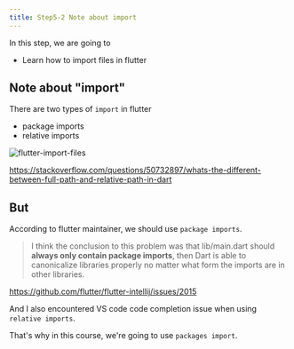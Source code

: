 ```yaml
---
title: Step5-2 Note about import
---
```


In this step, we are going to

- Learn how to import files in flutter

## Note about **"import"**
There are two types of `import` in flutter
- package imports
- relative imports

![flutter-import-files](https://coderhackers-1304676641.cos.ap-tokyo.myqcloud.com/docs/img/2020-04-17-05-34-02.png)


https://stackoverflow.com/questions/50732897/whats-the-different-between-full-path-and-relative-path-in-dart

## But
According to flutter maintainer, we should use `package imports`.


> I think the conclusion to this problem was that lib/main.dart should **always only contain package imports**, then Dart is able to canonicalize libraries properly no matter what form the imports are in other libraries.

https://github.com/flutter/flutter-intellij/issues/2015

And I also encountered VS code code completion issue when using `relative imports`.

That's why in this course, we're going to use `packages import`.